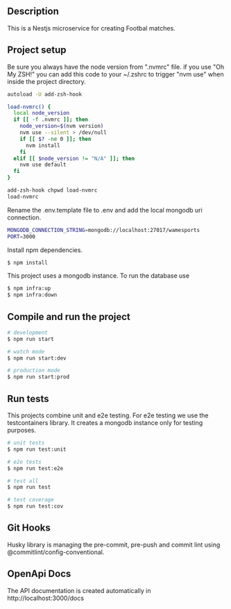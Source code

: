## Description

This is a Nestjs microservice for creating Footbal matches.

## Project setup

Be sure you always have the node version from ".nvmrc" file. if you use "Oh My ZSH!" you can add this code to your ~/.zshrc to trigger "nvm use" when inside the project directory.

```bash
autoload -U add-zsh-hook

load-nvmrc() {
  local node_version
  if [[ -f .nvmrc ]]; then
    node_version=$(nvm version)
    nvm use --silent > /dev/null
    if [[ $? -ne 0 ]]; then
      nvm install
    fi
  elif [[ $node_version != "N/A" ]]; then
    nvm use default
  fi
}

add-zsh-hook chpwd load-nvmrc
load-nvmrc
```
Rename the .env.template file to .env and add the local mongodb uri connection.

```bash
MONGODB_CONNECTION_STRING=mongodb://localhost:27017/wamesports
PORT=3000
```

Install npm dependencies.

```bash
$ npm install
```

This project uses a mongodb instance. To run the database use

```bash
$ npm infra:up
$ npm infra:down
```

## Compile and run the project

```bash
# development
$ npm run start

# watch mode
$ npm run start:dev

# production mode
$ npm run start:prod
```

## Run tests

This projects combine unit and e2e testing. For e2e testing we use the testcontainers library. It creates a mongodb instance only for testing purposes.

```bash
# unit tests
$ npm run test:unit

# e2e tests
$ npm run test:e2e

# test all
$ npm run test

# test coverage
$ npm run test:cov
```

## Git Hooks

Husky library is managing the pre-commit, pre-push and commit lint using @commitlint/config-conventional.

## OpenApi Docs

The API documentation is created automatically in http://localhost:3000/docs